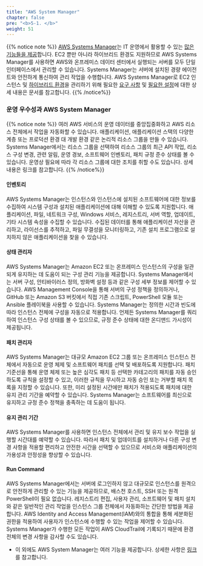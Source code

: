 ```yaml
---
title: "AWS System Manager"
chapter: false
pre: "<b>5-1. </b>"
weight: 51
---
```

{{% notice note %}}
[AWS Systems Manager](https://aws.amazon.com/systems-manager/features/)는 IT 운영에서 활용할 수 있는 [많은 기능들을 제공](https://aws.amazon.com/ko/systems-manager/features/)합니다. EC2 뿐만 아니라 하이브리드 환경도 지원하므로 AWS Systems Manager를 사용하면 AWS와 온프레미스 데이터 센터에서 실행되는 서버를 모두 단일 인터페이스에서 관리할 수 있습니다. Systems Manager는 서버에 설치된 경량 에이전트와 안전하게 통신하여 관리 작업을 수행합니다. 
AWS Systems Manager로 EC2 인스턴스 및 [하이브리드 환경](https://docs.aws.amazon.com/systems-manager/latest/userguide/systems-manager-managedinstances.html)을 관리하기 위해 필요한 [요구 사항](https://docs.aws.amazon.com/systems-manager/latest/userguide/systems-manager-prereqs.html) 및 [필요한 설정](https://docs.aws.amazon.com/systems-manager/latest/userguide/systems-manager-setting-up.html)에 대한 상세 내용은 문서를 참고합니다.
{{% /notice%}}

### 운영 우수성과 AWS System Manager
{{% notice note %}} 여러 AWS 서비스의 운영 데이터를 중앙집중화하고 AWS 리소스 전체에서 작업을 자동화할 수 있습니다. 애플리케이션, 애플리케이션 스택의 다양한 계층 또는 프로덕션 환경 대 개발 환경 같은 논리적 리소스 그룹을 만들 수 있습니다. Systems Manager에서는 리소스 그룹을 선택하여 리소스 그룹의 최근 API 작업, 리소스 구성 변경, 관련 알림, 운영 경보, 소프트웨어 인벤토리, 패치 규정 준수 상태를 볼 수 있습니다. 운영상 필요에 따라 각 리소스 그룹에 대한 조치를 취할 수도 있습니다. 상세 내용은 링크를 참고합니다. {{% /notice%}}

#### 인벤토리
AWS Systems Manager는 인스턴스와 인스턴스에 설치된 소프트웨어에 대한 정보를 수집하여 시스템 구성과 설치된 애플리케이션에 대해 이해할 수 있도록 지원합니다. 애플리케이션, 파일, 네트워크 구성, Windows 서비스, 레지스트리, 서버 역할, 업데이트, 기타 시스템 속성을 수집할 수 있습니다. 수집된 데이터를 통해 애플리케이션 자산을 관리하고, 라이선스를 추적하고, 파일 무결성을 모니터링하고, 기존 설치 프로그램으로 설치하지 않은 애플리케이션을 찾을 수 있습니다.


#### 상태 관리자
AWS Systems Manager는 Amazon EC2 또는 온프레미스 인스턴스의 구성을 일관되게 유지하는 데 도움이 되는 구성 관리 기능을 제공합니다. Systems Manager에서는 서버 구성, 안티바이러스 정의, 방화벽 설정 등과 같은 구성 세부 정보를 제어할 수 있습니다. AWS Management Console을 통해 서버의 구성 정책을 정의하거나, GitHub 또는 Amazon S3 버킷에서 직접 기존 스크립트, PowerShell 모듈 또는 Ansible 플레이북을 사용할 수 있습니다. Systems Manager는 정의한 시간과 빈도에 따라 인스턴스 전체에 구성을 자동으로 적용합니다. 언제든 Systems Manager를 쿼리하여 인스턴스 구성 상태를 볼 수 있으므로, 규정 준수 상태에 대한 온디맨드 가시성이 제공됩니다.

#### 패치 관리자
AWS Systems Manager는 대규모 Amazon EC2 그룹 또는 온프레미스 인스턴스 전체에서 자동으로 운영 체제 및 소프트웨어 패치를 선택 및 배포하도록 지원합니다. 패치 기준선을 통해 운영 체제 또는 높은 심각도 패치 등 선택한 카테고리의 패치를 자동 승인하도록 규칙을 설정할 수 있고, 이러한 규칙을 무시하고 자동 승인 또는 거부할 패치 목록을 지정할 수 있습니다. 또한, 미리 설정된 시간에만 패치가 적용되도록 패치에 대한 유지 관리 기간을 예약할 수 있습니다. Systems Manager는 소프트웨어를 최신으로 유지하고 규정 준수 정책을 충족하는 데 도움이 됩니다.

#### 유지 관리 기간
AWS Systems Manager를 사용하면 인스턴스 전체에서 관리 및 유지 보수 작업을 실행할 시간대를 예약할 수 있습니다. 따라서 패치 및 업데이트를 설치하거나 다른 구성 변경 사항을 적용할 편리하고 안전한 시간을 선택할 수 있으므로 서비스와 애플리케이션의 가용성과 안정성을 향상할 수 있습니다.

#### Run Command
AWS Systems Manager에서는 서버에 로그인하지 않고 대규모로 인스턴스를 원격으로 안전하게 관리할 수 있는 기능을 제공하므로, 배스천 호스트, SSH 또는 원격 PowerShell이 필요 없습니다. 레지스트리 편집, 사용자 관리, 소프트웨어 및 패치 설치와 같은 일반적인 관리 작업을 인스턴스 그룹 전체에서 자동화하는 간단한 방법을 제공합니다. AWS Identity and Access Management(IAM)와의 통합을 통해 세분화된 권한을 적용하여 사용자가 인스턴스에 수행할 수 있는 작업을 제어할 수 있습니다. Systems Manager가 수행한 모든 작업이 AWS CloudTrail에 기록되기 때문에 환경 전체의 변경 사항을 감사할 수도 있습니다.

* 이 외에도 AWS System Manager는 여러 기능을 제공합니다. 상세한 사항은 [링크](https://aws.amazon.com/ko/systems-manager/features/)를 참고합니다. 